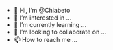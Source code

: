 - 👋 Hi, I’m @Chiabeto
- 👀 I’m interested in ...
- 🌱 I’m currently learning ...
- 💞️ I’m looking to collaborate on ...
- 📫 How to reach me ...

<!---
Chiabeto/Chiabeto is a ✨ special ✨ repository because its `README.md` (this file) appears on your GitHub profile.
You can click the Preview link to take a look at your changes.
--->
